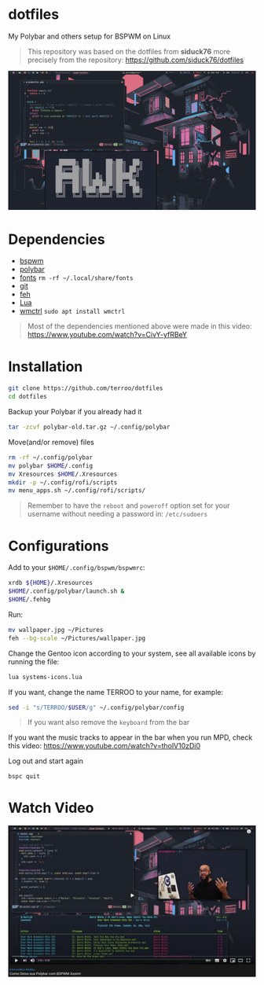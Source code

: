 # dotfiles
My Polybar and others setup for BSPWM on Linux
> This repository was based on the dotfiles from **siduck76** more precisely from the repository: <https://github.com/siduck76/dotfiles>

![Terminal Root - Marcos Oliveira - dotfiles](./dotfiles.jpg "Terminal Root - Marcos Oliveira - dotfiles")

# Dependencies
+ [bspwm](https://github.com/baskerville/bspwm)
+ [polybar](https://github.com/polybar/polybar)
+ [fonts](https://github.com/terroo/fonts) `rm -rf ~/.local/share/fonts`
+ [git](https://git-scm.com)
+ [feh](https://feh.finalrewind.org/) 
+ [Lua](https://www.lua.org/)
+ [wmctrl](http://tripie.sweb.cz/utils/wmctrl/) `sudo apt install wmctrl`
> Most of the dependencies mentioned above were made in this video: <https://www.youtube.com/watch?v=CivY-yfRBeY>

# Installation
```sh
git clone https://github.com/terroo/dotfiles
cd dotfiles
```

Backup your Polybar if you already had it
```sh
tar -zcvf polybar-old.tar.gz ~/.config/polybar
```

Move(and/or remove) files
```sh
rm -rf ~/.config/polybar
mv polybar $HOME/.config
mv Xresources $HOME/.Xresources
mkdir -p ~/.config/rofi/scripts
mv menu_apps.sh ~/.config/rofi/scripts/
```
> Remember to have the `reboot` and `poweroff` option set for your username without needing a password in: `/etc/sudoers`

# Configurations
Add to your `$HOME/.config/bspwm/bspwmrc`:
```sh
xrdb ${HOME}/.Xresources
$HOME/.config/polybar/launch.sh &
$HOME/.fehbg
```

Run:
```sh
mv wallpaper.jpg ~/Pictures
feh --bg-scale ~/Pictures/wallpaper.jpg
```

Change the Gentoo icon according to your system, see all available icons by running the file:
```sh
lua systems-icons.lua
```


If you want, change the name TERROO to your name, for example:
```sh
sed -i "s/TERROO/$USER/g" ~/.config/polybar/config
```
> If you want also remove the `keyboard` from the bar

If you want the music tracks to appear in the bar when you run MPD, check this video: <https://www.youtube.com/watch?v=tholV10zDi0>

Log out and start again
```sh
bspc quit
```

# Watch Video
[![Dotfiles Marcos Oliveira](./video.png "Dotfiles Marcos Oliveira")](https://www.youtube.com/watch?v=5UHDruEz7dI)

